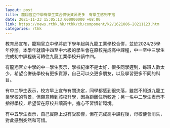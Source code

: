 ```yaml
---
layout: post
title: 龍翔官立中學有學生冀合併後資源更多　有學生感到不捨
date: 2021-11-23 15:05:13.000000000 +08:00
link: https://news.rthk.hk/rthk/ch/component/k2/1621086-20211123.htm
categories: rthk
---
```


教育局宣布，龍翔官立中學將於下學年起與九龍工業學校合併，並於2024/25學年停辦。本學年就讀中四至中六級的學生會在原校完成高中課程，中一至中三學生完成初中課程後可轉往九龍工業學校升讀中四。

有龍翔官立中學的中一學生表示，學校紀律不是太好，很多同學遲到，每班人數太少，希望合併後學校有更多資源，自己可以交更多朋友，以及學習更多不同的科目。

有中二學生表示，校方早上宣布有關決定，同學都感到很失落，雖然不知道九龍工業學校的背景，但願意轉到該校升學，因為距離住所較近；另一名中二學生表示不捨得學校，希望留在原校升讀高中，擔心不習慣新環境。

有中五學生表示，自己實際上沒有受影響，但在完成高中課程後，母校便會消失，對此感到突然和可惜。
